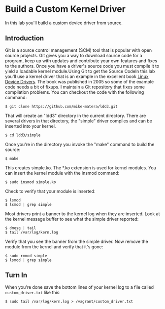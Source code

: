 # Build a Custom Kernel Driver 

In this lab you'll build a custom device driver from source.

## Introduction 

Git is a source control management (SCM) tool that is popular with open source projects. Git gives you a way to download source code for a program, keep up with updates and contribute your own features and fixes to the authors. Once you have a driver's source code you must compile it to yield a loadable kernel module.Using Git to get the Source CodeIn this lab you'll use a kernel driver that is an example in the excellent book [Linux Device Drivers](https://lwn.net/Kernel/LDD3/). The book was published in 2005 so some of the example code needs a bit of fixups. I maintain a Git repository that fixes some compilation problems. You can checkout the code with the following command:

```
$ git clone https://github.com/mike-matera/ldd3.git
```

That will create an "ldd3" directory in the current directory. There are several drivers in that directory, the "simple" driver compiles and can be inserted into your kernel.

```
$ cd ldd3/simple
```

Once you're in the directory you invoke the "make" command to build the source:

```
$ make
```

This creates simple.ko. The *.ko extension is used for kernel modules. You can insert the kernel module with the insmod command:

```
$ sudo insmod simple.ko
```

Check to verify that your module is inserted:

```
$ lsmod
$ lsmod | grep simple
```

Most drivers print a banner to the kernel log when they are inserted. Look at the kernel message buffer to see what the simple driver reported:

```
$ dmesg | tail
$ tail /var/log/kern.log
```

Verify that you see the banner from the simple driver. Now remove the module from the kernel and verify that it's gone:

```
$ sudo rmmod simple
$ lsmod | grep simple
```

## Turn In 

When you're done save the bottom lines of your kernel log to a file called `custom_driver.txt` like this:

```
$ sudo tail /var/log/kern.log > /vagrant/custom_driver.txt
```
